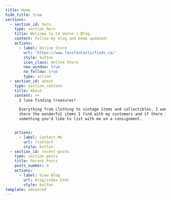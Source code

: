 ```yaml
---
title: Home
hide_title: true
sections:
  - section_id: hero
    type: section_hero
    title: Welcome to La Verne's Blog.
    content: Follow my blog and keep updated!
    actions:
      - label: Online Store
        url: 'https://www.lavsfantasticfinds.ca/'
        style: button
        icon_class: Online Store
        new_window: true
        no_follow: true
        type: action
  - section_id: about
    type: section_content
    title: About
    content: >+
      I love finding treasures!

      Everything from clothing to vintage items and collectibles. I want to
      share the wonderful items I find with my customers and if there is
      something you'd like to list with me on a consignment.


    actions:
      - label: Contact Me
        url: /contact
        style: button
  - section_id: recent-posts
    type: section_posts
    title: Recent Posts
    posts_number: 4
    actions:
      - label: View Blog
        url: blog/index.html
        style: button
template: advanced
---
```


